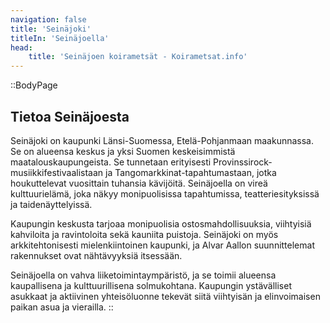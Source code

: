 ```yaml
---
navigation: false
title: 'Seinäjoki'
titleIn: 'Seinäjoella'
head:
    title: 'Seinäjoen koirametsät - Koirametsat.info'
---
```


::BodyPage
## Tietoa Seinäjoesta
Seinäjoki on kaupunki Länsi-Suomessa, Etelä-Pohjanmaan maakunnassa. Se on alueensa keskus ja yksi Suomen keskeisimmistä maatalouskaupungeista. Se tunnetaan erityisesti Provinssirock-musiikkifestivaalistaan ja Tangomarkkinat-tapahtumastaan, jotka houkuttelevat vuosittain tuhansia kävijöitä. Seinäjoella on vireä kulttuurielämä, joka näkyy monipuolisissa tapahtumissa, teatteriesityksissä ja taidenäyttelyissä.

Kaupungin keskusta tarjoaa monipuolisia ostosmahdollisuuksia, viihtyisiä kahviloita ja ravintoloita sekä kauniita puistoja. Seinäjoki on myös arkkitehtonisesti mielenkiintoinen kaupunki, ja Alvar Aallon suunnittelemat rakennukset ovat nähtävyyksiä itsessään.

Seinäjoella on vahva liiketoimintaympäristö, ja se toimii alueensa kaupallisena ja kulttuurillisena solmukohtana. Kaupungin ystävälliset asukkaat ja aktiivinen yhteisöluonne tekevät siitä viihtyisän ja elinvoimaisen paikan asua ja vierailla.
::